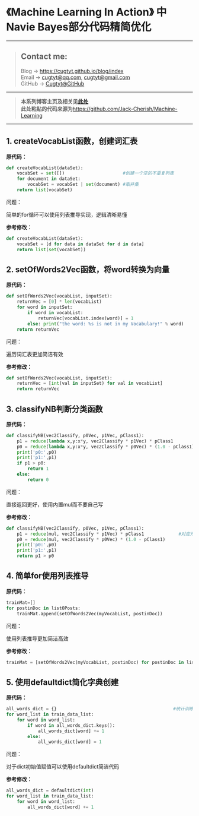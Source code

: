 # 《Machine Learning In Action》 中Navie Bayes部分代码精简优化

---
> ## Contact me:
> Blog -> <https://cugtyt.github.io/blog/index>  
> Email -> <cugtyt@qq.com>, <cugtyt@gmail.com>  
> GitHub -> [Cugtyt@GitHub](https://github.com/Cugtyt)

---

> **本系列博客主页及相关见**[**此处**](https://cugtyt.github.io/blog/ml-in-action/index)  
> **此处粘贴的代码来源为**<https://github.com/Jack-Cherish/Machine-Learning>

---


## 1. createVocabList函数，创建词汇表

**原代码：**

``` python
def createVocabList(dataSet):
    vocabSet = set([])                      #创建一个空的不重复列表
    for document in dataSet:               
        vocabSet = vocabSet | set(document) #取并集
    return list(vocabSet)
```

问题：  

简单的for循环可以使用列表推导实现，逻辑清晰易懂

**参考修改：**

``` python
def createVocabList(dataSet):
    vocabSet = [d for data in dataSet for d in data]
    return list(set(vocabSet))
```

## 2. setOfWords2Vec函数，将word转换为向量

**原代码：**

``` python
def setOfWords2Vec(vocabList, inputSet):
    returnVec = [0] * len(vocabList)                                    #创建一个其中所含元素都为0的向量
    for word in inputSet:                                                #遍历每个词条
        if word in vocabList:                                            #如果词条存在于词汇表中，则置1
            returnVec[vocabList.index(word)] = 1
        else: print("the word: %s is not in my Vocabulary!" % word)
    return returnVec                                                    #返回文档向量
```

问题：  

遍历词汇表更加简洁有效

**参考修改：**

``` python
def setOfWords2Vec(vocabList, inputSet):
    returnVec = [int(val in inputSet) for val in vocabList]
    return returnVec    
```

## 3. classifyNB判断分类函数

**原代码：**

``` python
def classifyNB(vec2Classify, p0Vec, p1Vec, pClass1):
    p1 = reduce(lambda x,y:x*y, vec2Classify * p1Vec) * pClass1             #对应元素相乘
    p0 = reduce(lambda x,y:x*y, vec2Classify * p0Vec) * (1.0 - pClass1)
    print('p0:',p0)
    print('p1:',p1)
    if p1 > p0:
        return 1
    else: 
        return 0
```

问题：  

直接返回更好，使用内置mul而不要自己写

**参考修改：**

``` python
def classifyNB(vec2Classify, p0Vec, p1Vec, pClass1):
    p1 = reduce(mul, vec2Classify * p1Vec) * pClass1             #对应元素相乘
    p0 = reduce(mul, vec2Classify * p0Vec) * (1.0 - pClass1)
    print('p0:',p0)
    print('p1:',p1)
    return p1 > p0
```

## 4. 简单for使用列表推导

**原代码：**

``` python
trainMat=[]
for postinDoc in listOPosts:
    trainMat.append(setOfWords2Vec(myVocabList, postinDoc))
```

问题：  

使用列表推导更加简洁高效

**参考修改：**

``` python
trainMat = [setOfWords2Vec(myVocabList, postinDoc) for postinDoc in listOPosts]
```

## 5. 使用defaultdict简化字典创建

**原代码：**

``` python
all_words_dict = {}                                            #统计训练集词频
for word_list in train_data_list:
    for word in word_list:
        if word in all_words_dict.keys():
            all_words_dict[word] += 1
        else:
            all_words_dict[word] = 1
```

问题：  

对于dict初始值赋值可以使用defaultdict简洁代码

**参考修改：**

``` python
all_words_dict = defaultdict(int)                                            #统计训练集词频
for word_list in train_data_list:
    for word in word_list:
        all_words_dict[word] += 1
```